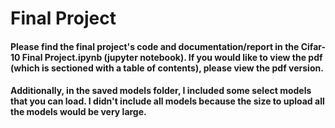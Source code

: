 # Final Project


#### Please find the final project's code and documentation/report in the Cifar-10 Final Project.ipynb (jupyter notebook). If you would like to view the pdf (which is sectioned with a table of contents), please view the pdf version. 

#### Additionally, in the saved models folder, I included some select models that you can load. I didn't include all models because the size to upload all the models would be very large. 
